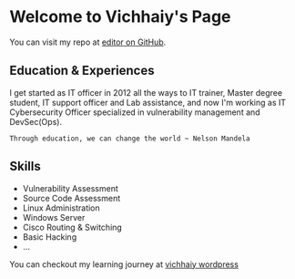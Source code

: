 # Welcome to Vichhaiy's Page

You can visit my repo at [editor on GitHub](https://github.com/vichhaiyserey).

## Education & Experiences

I get started as IT officer in 2012 all the ways to IT trainer, Master degree student, IT support officer and Lab assistance, and now I'm working as IT Cybersecurity Officer specialized in vulnerability management and DevSec(Ops).

```Through education, we can change the world ~ Nelson Mandela```

## Skills
- Vulnerability Assessment
- Source Code Assessment
- Linux Administration
- Windows Server
- Cisco Routing & Switching
- Basic Hacking
- ...

You can checkout my learning journey at [vichhaiy wordpress](http://vichhaiy.wordpress.com/)
